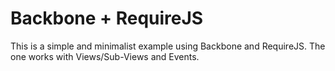 Backbone + RequireJS
================

This is a simple and minimalist example using Backbone and RequireJS. The one works with Views/Sub-Views and Events.
